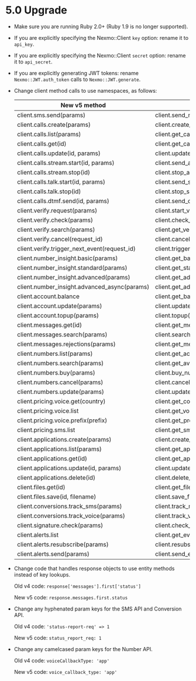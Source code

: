 # 5.0 Upgrade

* Make sure you are running Ruby 2.0+ (Ruby 1.9 is no longer supported).

* If you are explicitly specifying the Nexmo::Client `key` option: rename it to `api_key`.

* If you are explicitly specifying the Nexmo::Client `secret` option: rename it to `api_secret`.

* If you are explicitly generating JWT tokens: rename `Nexmo::JWT.auth_token` calls to `Nexmo::JWT.generate`.

* Change client method calls to use namespaces, as follows:

  | New v5 method                                | Old v4 method                                      |
  |----------------------------------------------|----------------------------------------------------|
  | client.sms.send(params)                      | client.send_message(params)                        |
  | client.calls.create(params)                  | client.create_call(params)                         |
  | client.calls.list(params)                    | client.get_calls(params)                           |
  | client.calls.get(id)                         | client.get_call(id)                                |
  | client.calls.update(id, params)              | client.update_call(id, params)                     |
  | client.calls.stream.start(id, params)        | client.send_audio(id, params)                      |
  | client.calls.stream.stop(id)                 | client.stop_audio(id)                              |
  | client.calls.talk.start(id, params)          | client.send_speech(id, params)                     |
  | client.calls.talk.stop(id)                   | client.stop_speech(id)                             |
  | client.calls.dtmf.send(id, params)           | client.send_dtmf(id, params)                       |
  | client.verify.request(params)                | client.start_verification(params)                  |
  | client.verify.check(params)                  | client.check_verification(request_id, params)      |
  | client.verify.search(params)                 | client.get_verification(request_id)                |
  | client.verify.cancel(request_id)             | client.cancel_verification(request_id)             |
  | client.verify.trigger_next_event(request_id) | client.trigger_next_verification_event(request_id) |
  | client.number_insight.basic(params)          | client.get_basic_number_insight(params)            |
  | client.number_insight.standard(params)       | client.get_standard_number_insight(params)         |
  | client.number_insight.advanced(params)       | client.get_advanced_number_insight(params)         |
  | client.number_insight.advanced_async(params) | client.get_advanced_async_number_insight(params)   |
  | client.account.balance                       | client.get_balance                                 |
  | client.account.update(params)                | client.update_settings(params)                     |
  | client.account.topup(params)                 | client.topup(params)                               |
  | client.messages.get(id)                      | client.get_message(id)                             |
  | client.messages.search(params)               | client.search_messages(params)                     |
  | client.messages.rejections(params)           | client.get_message_rejections(params)              |
  | client.numbers.list(params)                  | client.get_account_numbers(params)                 |
  | client.numbers.search(params)                | client.get_available_numbers(country, params)      |
  | client.numbers.buy(params)                   | client.buy_number(params)                          |
  | client.numbers.cancel(params)                | client.cancel_number(params)                       |
  | client.numbers.update(params)                | client.update_number(params)                       |
  | client.pricing.voice.get(country)            | client.get_country_pricing(country)                |
  | client.pricing.voice.list                    | client.get_voice_pricing(number)                   |
  | client.pricing.voice.prefix(prefix)          | client.get_prefix_pricing(prefix)                  |
  | client.pricing.sms.list                      | client.get_sms_pricing(number)                     |
  | client.applications.create(params)           | client.create_application(params)                  |
  | client.applications.list(params)             | client.get_applications(params)                    |
  | client.applications.get(id)                  | client.get_application(id)                         |
  | client.applications.update(id, params)       | client.update_application(id, params)              |
  | client.applications.delete(id)               | client.delete_application(id)                      |
  | client.files.get(id)                         | client.get_file(id)                                |
  | client.files.save(id, filename)              | client.save_file(id, filename)                     |
  | client.conversions.track_sms(params)         | client.track_message_conversion(id, params)        |
  | client.conversions.track_voice(params)       | client.track_voice_conversion(id, params)          |
  | client.signature.check(params)               | client.check_signature(params)                     |
  | client.alerts.list                           | client.get_event_alert_numbers                     |
  | client.alerts.resubscribe(params)            | client.resubscribe_event_alert_number(params)      |
  | client.alerts.send(params)                   | client.send_event_alert_message(params)            |

* Change code that handles response objects to use entity methods instead of key lookups.

  Old v4 code: `response['messages'].first['status']`

  New v5 code: `response.messages.first.status`

* Change any hyphenated param keys for the SMS API and Conversion API.

  Old v4 code: `'status-report-req' => 1`

  New v5 code: `status_report_req: 1`

* Change any camelcased param keys for the Number API.

  Old v4 code: `voiceCallbackType: 'app'`

  New v5 code: `voice_callback_type: 'app'`
